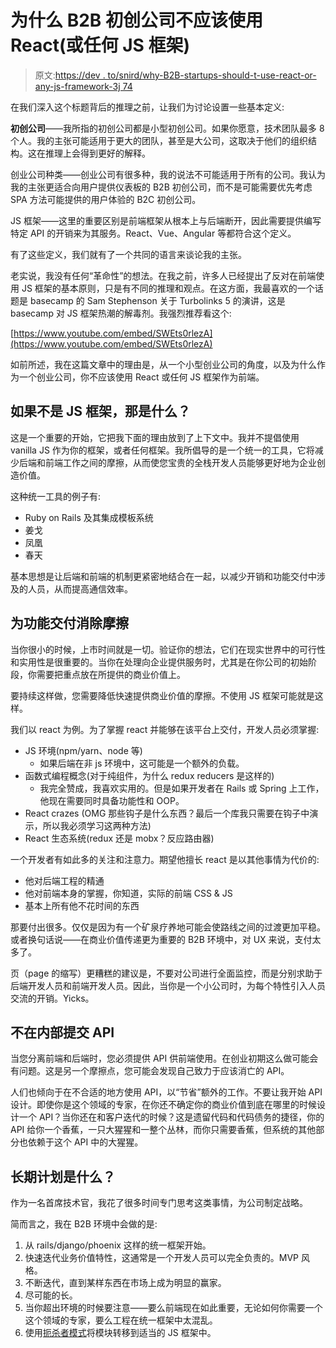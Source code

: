 # 为什么 B2B 初创公司不应该使用 React(或任何 JS 框架)

> 原文:[https://dev . to/snird/why-B2B-startups-should-t-use-react-or-any-js-framework-3j 74](https://dev.to/snird/why-b2b-startups-shouldn-t-use-react-or-any-js-framework-3j74)

在我们深入这个标题背后的推理之前，让我们为讨论设置一些基本定义:

**初创公司**——我所指的初创公司都是小型初创公司。如果你愿意，技术团队最多 8 个人。我的主张可能适用于更大的团队，甚至是大公司，这取决于他们的组织结构。这在推理上会得到更好的解释。

创业公司种类——创业公司有很多种，我的说法不可能适用于所有的公司。我认为我的主张更适合向用户提供仪表板的 B2B 初创公司，而不是可能需要优先考虑 SPA 方法可能提供的用户体验的 B2C 初创公司。

JS 框架——这里的重要区别是前端框架从根本上与后端断开，因此需要提供编写特定 API 的开销来为其服务。React、Vue、Angular 等都符合这个定义。

有了这些定义，我们就有了一个共同的语言来谈论我的主张。

老实说，我没有任何“革命性”的想法。在我之前，许多人已经提出了反对在前端使用 JS 框架的基本原则，只是有不同的推理和观点。在这方面，我最喜欢的一个话题是 basecamp 的 Sam Stephenson 关于 Turbolinks 5 的演讲，这是 basecamp 对 JS 框架热潮的解毒剂。我强烈推荐看这个:

[https://www.youtube.com/embed/SWEts0rlezA](https://www.youtube.com/embed/SWEts0rlezA)

如前所述，我在这篇文章中的理由是，从一个小型创业公司的角度，以及为什么作为一个创业公司，你不应该使用 React 或任何 JS 框架作为前端。

## [](#if-not-js-framework-what-then)如果不是 JS 框架，那是什么？

这是一个重要的开始，它把我下面的理由放到了上下文中。我并不提倡使用 vanilla JS 作为你的框架，或者任何框架。我所倡导的是一个统一的工具，它将减少后端和前端工作之间的摩擦，从而使您宝贵的全栈开发人员能够更好地为企业创造价值。

这种统一工具的例子有:

*   Ruby on Rails 及其集成模板系统
*   姜戈
*   凤凰
*   春天

基本思想是让后端和前端的机制更紧密地结合在一起，以减少开销和功能交付中涉及的人员，从而提高通信效率。

## [](#eliminate-friction-for-feature-delivery)为功能交付消除摩擦

当你很小的时候，上市时间就是一切。验证你的想法，它们在现实世界中的可行性和实用性是很重要的。当你在处理向企业提供服务时，尤其是在你公司的初始阶段，你需要把重点放在所提供的商业价值上。

要持续这样做，您需要降低快速提供商业价值的摩擦。不使用 JS 框架可能就是这样。

我们以 react 为例。为了掌握 react 并能够在该平台上交付，开发人员必须掌握:

*   JS 环境(npm/yarn、node 等)
    *   如果后端在非 js 环境中，这可能是一个额外的负载。
*   函数式编程概念(对于纯组件，为什么 redux reducers 是这样的)
    *   我完全赞成，我喜欢实用的。但是如果开发者在 Rails 或 Spring 上工作，他现在需要同时具备功能性和 OOP。
*   React crazes (OMG 那些钩子是什么东西？最后一个库我只需要在钩子中演示，所以我必须学习这两种方法)
*   React 生态系统(redux 还是 mobx？反应路由器)

一个开发者有如此多的关注和注意力。期望他擅长 react 是以其他事情为代价的:

*   他对后端工程的精通
*   他对前端本身的掌握，你知道，实际的前端 CSS & JS
*   基本上所有他不花时间的东西

那要付出很多。仅仅是因为有一个矿泉疗养地可能会使路线之间的过渡更加平稳。或者换句话说——在商业价值传递更为重要的 B2B 环境中，对 UX 来说，支付太多了。

页（page 的缩写）更糟糕的建议是，不要对公司进行全面监控，而是分别求助于后端开发人员和前端开发人员。因此，当你是一个小公司时，为每个特性引入人员交流的开销。Yicks。

## [](#not-committing-to-apis-internally)不在内部提交 API

当您分离前端和后端时，您必须提供 API 供前端使用。在创业初期这么做可能会有问题。这是另一个摩擦点，您可能会发现自己致力于应该消亡的 API。

人们也倾向于在不合适的地方使用 API，以“节省”额外的工作。不要让我开始 API 设计。即使你是这个领域的专家，在你还不确定你的商业价值到底在哪里的时候设计一个 API？当你还在和客户迭代的时候？这是遗留代码和代码债务的捷径，你的 API 给你一个香蕉，一只大猩猩和一整个丛林，而你只需要香蕉，但系统的其他部分也依赖于这个 API 中的大猩猩。

## [](#what-is-the-longterm-plan)长期计划是什么？

作为一名首席技术官，我花了很多时间专门思考这类事情，为公司制定战略。

简而言之，我在 B2B 环境中会做的是:

1.  从 rails/django/phoenix 这样的统一框架开始。
2.  快速迭代业务价值特性，这通常是一个开发人员可以完全负责的。MVP 风格。
3.  不断迭代，直到某样东西在市场上成为明显的赢家。
4.  尽可能的长。
5.  当你超出环境的时候要注意——要么前端现在如此重要，无论如何你需要一个这个领域的专家，要么工程在统一框架中太混乱。
6.  使用[扼杀者模式](https://docs.microsoft.com/en-us/azure/architecture/patterns/strangler)将模块转移到适当的 JS 框架中。
